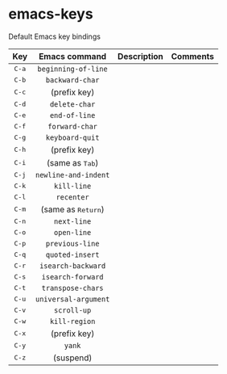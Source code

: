 # emacs-keys

Default Emacs key bindings

| Key            | Emacs command               | Description        | Comments |
|:--------------:|:---------------------------:|:------------------:|:--------:|
| <kbd>C-a</kbd> | `beginning-of-line`         |                    |          |
| <kbd>C-b</kbd> | `backward-char`             |                    |          |
| <kbd>C-c</kbd> | (prefix key)                |                    |          |
| <kbd>C-d</kbd> | `delete-char`               |
| <kbd>C-e</kbd> | `end-of-line`               |
| <kbd>C-f</kbd> | `forward-char`              |
| <kbd>C-g</kbd> | `keyboard-quit`             |
| <kbd>C-h</kbd> | (prefix key)                |
| <kbd>C-i</kbd> | (same as <kbd>Tab</kbd>)    |
| <kbd>C-j</kbd> | `newline-and-indent`        |
| <kbd>C-k</kbd> | `kill-line`                 |
| <kbd>C-l</kbd> | `recenter`                  |
| <kbd>C-m</kbd> | (same as <kbd>Return</kbd>) |
| <kbd>C-n</kbd> | `next-line`                 |
| <kbd>C-o</kbd> | `open-line`                 |
| <kbd>C-p</kbd> | `previous-line`             |
| <kbd>C-q</kbd> | `quoted-insert`             |
| <kbd>C-r</kbd> | `isearch-backward`          |
| <kbd>C-s</kbd> | `isearch-forward`           |
| <kbd>C-t</kbd> | `transpose-chars`           |
| <kbd>C-u</kbd> | `universal-argument`        |
| <kbd>C-v</kbd> | `scroll-up`                 |
| <kbd>C-w</kbd> | `kill-region`               |
| <kbd>C-x</kbd> | (prefix key)                |
| <kbd>C-y</kbd> | `yank`                      |
| <kbd>C-z</kbd> | (suspend)                   |
